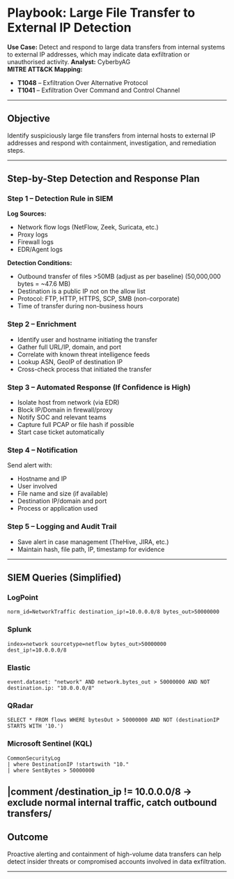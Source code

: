 # Playbook: Large File Transfer to External IP Detection

**Use Case:** Detect and respond to large data transfers from internal systems to external IP addresses, which may indicate data exfiltration or unauthorised activity.
**Analyst:** CyberbyAG  
**MITRE ATT&CK Mapping:**
- **T1048** – Exfiltration Over Alternative Protocol
- **T1041** – Exfiltration Over Command and Control Channel

---

## Objective

Identify suspiciously large file transfers from internal hosts to external IP addresses and respond with containment, investigation, and remediation steps.

---

## Step-by-Step Detection and Response Plan

### Step 1 – Detection Rule in SIEM

**Log Sources:**
- Network flow logs (NetFlow, Zeek, Suricata, etc.)
- Proxy logs
- Firewall logs
- EDR/Agent logs

**Detection Conditions:**
- Outbound transfer of files >50MB (adjust as per baseline) (50,000,000 bytes = ~47.6 MB)
- Destination is a public IP not on the allow list
- Protocol: FTP, HTTP, HTTPS, SCP, SMB (non-corporate)
- Time of transfer during non-business hours

### Step 2 – Enrichment

- Identify user and hostname initiating the transfer
- Gather full URL/IP, domain, and port
- Correlate with known threat intelligence feeds
- Lookup ASN, GeoIP of destination IP
- Cross-check process that initiated the transfer

### Step 3 – Automated Response (If Confidence is High)

- Isolate host from network (via EDR)
- Block IP/Domain in firewall/proxy
- Notify SOC and relevant teams
- Capture full PCAP or file hash if possible
- Start case ticket automatically

### Step 4 – Notification

Send alert with:
- Hostname and IP
- User involved
- File name and size (if available)
- Destination IP/domain and port
- Process or application used

### Step 5 – Logging and Audit Trail

- Save alert in case management (TheHive, JIRA, etc.)
- Maintain hash, file path, IP, timestamp for evidence

---

## SIEM Queries (Simplified)

### LogPoint
```logpoint
norm_id=NetworkTraffic destination_ip!=10.0.0.0/8 bytes_out>50000000
```

### Splunk
```spl
index=network sourcetype=netflow bytes_out>50000000 dest_ip!=10.0.0.0/8
```

### Elastic
```elasticsearch
event.dataset: "network" AND network.bytes_out > 50000000 AND NOT destination.ip: "10.0.0.0/8"
```

### QRadar
```qradar
SELECT * FROM flows WHERE bytesOut > 50000000 AND NOT (destinationIP STARTS WITH '10.')
```

### Microsoft Sentinel (KQL)
```kql
CommonSecurityLog
| where DestinationIP !startswith "10."
| where SentBytes > 50000000
```


|comment /destination_ip != 10.0.0.0/8 → exclude normal internal traffic, catch outbound transfers/
---

## Outcome

Proactive alerting and containment of high-volume data transfers can help detect insider threats or compromised accounts involved in data exfiltration.

---

